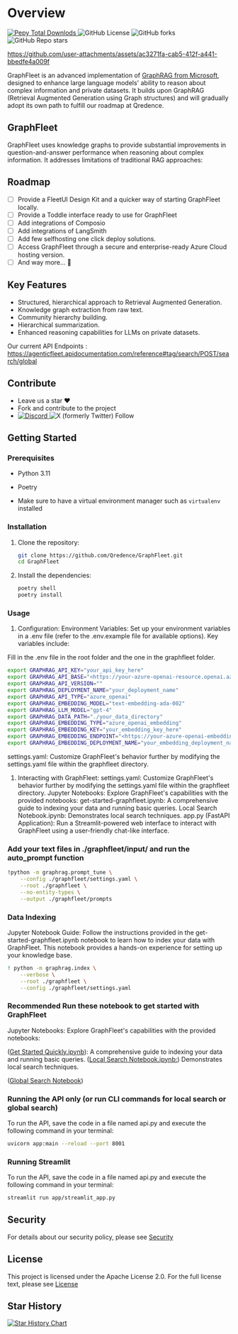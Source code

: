 # Overview

<div align="left">
<a href="https://pypi.org/project/graphfleet/">
   <img alt="Pepy Total Downlods" src="https://img.shields.io/pepy/dt/graphfleet">
   </a>
   <img alt="GitHub License" src="https://img.shields.io/github/license/qredence/graphfleet">
   <img alt="GitHub forks" src="https://img.shields.io/github/forks/qredence/graphfleet">
   <img alt="GitHub Repo stars" src="https://img.shields.io/github/stars/qredence/graphfleet">

</div>


https://github.com/user-attachments/assets/ac3271fa-cab5-412f-a441-bbedfe4a009f



GraphFleet is an advanced implementation of [GraphRAG from Microsoft](https://github.com/microsoft/graphrag), designed to enhance large language models' ability to reason about complex information and private datasets. It builds upon GraphRAG (Retrieval Augmented Generation using Graph structures) and will gradually adopt its own path to fulfill our roadmap at Qredence.

## GraphFleet

GraphFleet uses knowledge graphs to provide substantial improvements in question-and-answer performance when reasoning about complex information. It addresses limitations of traditional RAG approaches:

## Roadmap

- [ ] Provide a FleetUI Design Kit and a quicker way of starting GraphFleet locally.
- [ ] Provide a Toddle interface ready to use for GraphFleet
- [ ] Add integrations of Composio
- [ ] Add integrations of LangSmith
- [ ] Add few selfhosting  one click deploy solutions.
- [ ] Access GraphFleet through a secure and enterprise-ready Azure Cloud hosting version.
- [ ] And way more... 👀

## Key Features

- Structured, hierarchical approach to Retrieval Augmented Generation.
- Knowledge graph extraction from raw text.
- Community hierarchy building.
- Hierarchical summarization.
- Enhanced reasoning capabilities for LLMs on private datasets.

Our current API Endpoints : https://agenticfleet.apidocumentation.com/reference#tag/search/POST/search/global

## Contribute

- Leave us a star ♥
- Fork and contribute to the project
- <a href="https://discord.gg/BD8MPgzEJc">
    <img alt="Discord" src="https://img.shields.io/discord/1053300403149733969?style=for-the-badge&logo=discord">
   </a>
   <img alt="X (formerly Twitter) Follow" src="https://img.shields.io/twitter/follow/agenticfleet?style=for-the-badge&logo=x&logoColor=white&labelColor=blue&link=https%3A%2F%2Fx.com%2Fagenticfleet">

## Getting Started

### Prerequisites

- Python 3.11

- Poetry
- Make sure to have a virtual environment manager such as `virtualenv` installed

### Installation

1. Clone the repository:

   ```bash
   git clone https://github.com/Qredence/GraphFleet.git
   cd GraphFleet
   ```

2. Install the dependencies:

   ```bash
   poetry shell
   poetry install
   ```

### Usage

1. Configuration:
Environment Variables: Set up your environment variables in a .env file (refer to the .env.example file for available options). Key variables include:

Fill in the .env file in the root folder and the one in the graphfleet folder.

 ```sh
export GRAPHRAG_API_KEY="your_api_key_here"
export GRAPHRAG_API_BASE="<https://your-azure-openai-resource.openai.azure.com/>"
export GRAPHRAG_API_VERSION=""
export GRAPHRAG_DEPLOYMENT_NAME="your_deployment_name"
export GRAPHRAG_API_TYPE="azure_openai"
export GRAPHRAG_EMBEDDING_MODEL="text-embedding-ada-002"
export GRAPHRAG_LLM_MODEL="gpt-4"
export GRAPHRAG_DATA_PATH="./your_data_directory"
export GRAPHRAG_EMBEDDING_TYPE="azure_openai_embedding"
export GRAPHRAG_EMBEDDING_KEY="your_embedding_key_here"
export GRAPHRAG_EMBEDDING_ENDPOINT="<https://your-azure-openai-embedding-resource.openai.azure.com/>"
export GRAPHRAG_EMBEDDING_DEPLOYMENT_NAME="your_embedding_deployment_name"
```


settings.yaml: Customize GraphFleet's behavior further by modifying the settings.yaml file within the graphfleet directory.



1. Interacting with GraphFleet:
   settings.yaml: Customize GraphFleet's behavior further by modifying the settings.yaml file within the graphfleet directory.
   Jupyter Notebooks: Explore GraphFleet's capabilities with the provided notebooks:
   get-started-graphfleet.ipynb: A comprehensive guide to indexing your data and running basic queries.
   Local Search Notebook.ipynb: Demonstrates local search techniques.
   app.py (FastAPI Application): Run a Streamlit-powered web interface to interact with GraphFleet using a user-friendly chat-like interface.

### Add your text files in ./graphfleet/input/ and run the auto_prompt function

``` bash
!python -m graphrag.prompt_tune \
    --config ./graphfleet/settings.yaml \
    --root ./graphfleet \
    --no-entity-types \
    --output ./graphfleet/prompts
```

### Data Indexing

Jupyter Notebook Guide: Follow the instructions provided in the get-started-graphfleet.ipynb notebook to learn how to index your data with GraphFleet. This notebook provides a hands-on experience for setting up your knowledge base.

``` bash
! python -m graphrag.index \
    --verbose \
    --root ./graphfleet \
    --config ./graphfleet/settings.yaml
```

### Recommended Run these notebook to get started  with GraphFleet

Jupyter Notebooks: Explore GraphFleet's capabilities with the provided notebooks:

([Get Started Quickly.ipynb](https://github.com/Qredence/GraphFleet/blob/a67eaeb295d99dd2ef48bcdd8f8a719b830ffb7d/notebook/Get%20Started%20Quickly.ipynb)): A comprehensive guide to indexing your data and running basic queries.
([Local Search Notebook.ipynb:](https://github.com/Qredence/GraphFleet/blob/a67eaeb295d99dd2ef48bcdd8f8a719b830ffb7d/notebook/Local%20Search%20Notebook.ipynb)) Demonstrates local search techniques.

([Global Search Notebook](https://github.com/Qredence/GraphFleet/blob/a67eaeb295d99dd2ef48bcdd8f8a719b830ffb7d/notebook/Global%20Search%20Notebook.ipynb))


### Running the API only (or run CLI commands for local search or global search)

To run the API, save the code in a file named api.py and execute the following command in your terminal:

``` bash
uvicorn app:main --reload --port 8001 
```

### Running Streamlit

To run the API, save the code in a file named api.py and execute the following command in your terminal:

``` bash
streamlit run app/streamlit_app.py
```



## Security

For details about our security policy, please see [Security](SECURITY.md)

## License

This project is licensed under the Apache License 2.0. For the full license text, please see [License](LICENSE) 

## Star History

[![Star History Chart](https://api.star-history.com/svg?repos=Qredence/GraphFleet&type=Date)](https://star-history.com/#Qredence/GraphFleet&Date)
